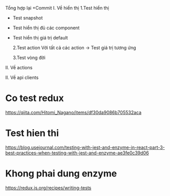 Tổng hợp lại +Commit
I. Về hiển thị
1.Test hiển thị

- Test snapshot
- Test hiển thị đủ các component
- Test hiển thị giá trị default

  2.Test action
  Với tất cả các action -> Test giá trị tương ứng

  3.Test vòng đời

II. Về actions

II. Về api clients

# Co test redux

https://qiita.com/Hitomi_Nagano/items/df30da9086b705532aca

# Test hien thi

https://blog.usejournal.com/testing-with-jest-and-enzyme-in-react-part-3-best-practices-when-testing-with-jest-and-enzyme-ae3fe0c39d06

# Khong phai dung enzyme

https://redux.js.org/recipes/writing-tests


